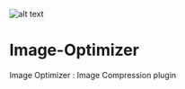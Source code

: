 ![alt text](https://github.com/irajashekarb/Image-Optimizer/blob/master/images/icon.png)

# Image-Optimizer
Image Optimizer : Image Compression plugin
